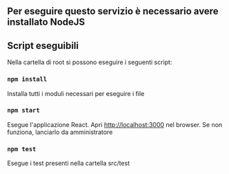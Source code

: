 ## Per eseguire questo servizio è necessario avere installato NodeJS

## Script eseguibili

Nella cartella di root si possono eseguire i seguenti script:

### `npm install`
Installa tutti i moduli necessari per eseguire i file

### `npm start`
Esegue l'applicazione React. Apri [http://localhost:3000](http://localhost:3000) nel browser.
Se non funziona, lanciarlo da amministratore

### `npm test`
Esegue i test presenti nella cartella src/test